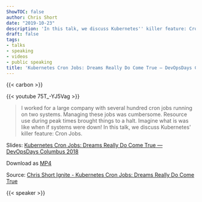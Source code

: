 ```yaml
---
ShowTOC: false
author: Chris Short
date: "2019-10-23"
description: 'In this talk, we discuss Kubernetes'' killer feature: Cron Jobs'
draft: false
tags:
- talks
- speaking
- videos
- public speaking
title: 'Kubernetes Cron Jobs: Dreams Really Do Come True — DevOpsDays Columbus 2018'
---
```


{{< carbon >}}

{{< youtube 75T_-YJ5Vag >}}

> I worked for a large company with several hundred cron jobs running on two systems. Managing these jobs was cumbersome. Resource use during peak times brought things to a halt. Imagine what is was like when if systems were down! In this talk, we discuss Kubernetes' killer feature: Cron Jobs.

Slides: [Kubernetes Cron Jobs: Dreams Really Do Come True — DevOpsDays Columbus 2018](https://speakerdeck.com/chrisshort/devopsdays-columbus-2018-kubernetes-cron-jobs)  

Download as [MP4](https://shortcdn.com/chrisshort/kubernetes-cron-jobs-devopsdays-columbus-2018.mp4)

Source: [Chris Short Ignite - Kubernetes Cron Jobs: Dreams Really Do Come True](https://youtu.be/75T_-YJ5Vag)

{{< speaker >}}
